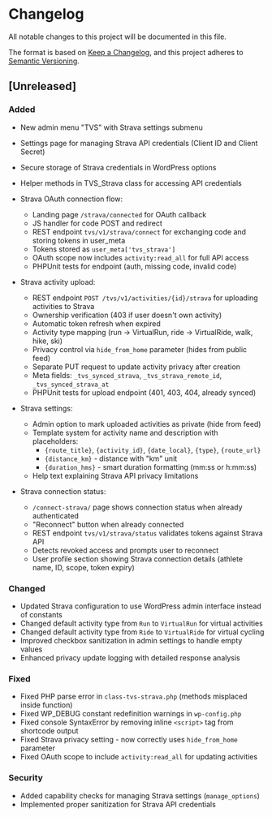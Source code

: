 # Changelog

All notable changes to this project will be documented in this file.

The format is based on [Keep a Changelog](https://keepachangelog.com/en/1.0.0/),
and this project adheres to [Semantic Versioning](https://semver.org/spec/v2.0.0.html).

## [Unreleased]

### Added
- New admin menu "TVS" with Strava settings submenu
- Settings page for managing Strava API credentials (Client ID and Client Secret)
- Secure storage of Strava credentials in WordPress options
- Helper methods in TVS_Strava class for accessing API credentials

- Strava OAuth connection flow:
	- Landing page `/strava/connected` for OAuth callback
	- JS handler for code POST and redirect
	- REST endpoint `tvs/v1/strava/connect` for exchanging code and storing tokens in user_meta
	- Tokens stored as `user_meta['tvs_strava']`
	- OAuth scope now includes `activity:read_all` for full API access
	- PHPUnit tests for endpoint (auth, missing code, invalid code)

- Strava activity upload:
	- REST endpoint `POST /tvs/v1/activities/{id}/strava` for uploading activities to Strava
	- Ownership verification (403 if user doesn't own activity)
	- Automatic token refresh when expired
	- Activity type mapping (run → VirtualRun, ride → VirtualRide, walk, hike, ski)
	- Privacy control via `hide_from_home` parameter (hides from public feed)
	- Separate PUT request to update activity privacy after creation
	- Meta fields: `_tvs_synced_strava`, `_tvs_strava_remote_id`, `_tvs_synced_strava_at`
	- PHPUnit tests for upload endpoint (401, 403, 404, already synced)

- Strava settings:
	- Admin option to mark uploaded activities as private (hide from feed)
	- Template system for activity name and description with placeholders:
		- `{route_title}`, `{activity_id}`, `{date_local}`, `{type}`, `{route_url}`
		- `{distance_km}` - distance with "km" unit
		- `{duration_hms}` - smart duration formatting (mm:ss or h:mm:ss)
	- Help text explaining Strava API privacy limitations

- Strava connection status:
	- `/connect-strava/` page shows connection status when already authenticated
	- "Reconnect" button when already connected
	- REST endpoint `tvs/v1/strava/status` validates tokens against Strava API
	- Detects revoked access and prompts user to reconnect
	- User profile section showing Strava connection details (athlete name, ID, scope, token expiry)

### Changed
- Updated Strava configuration to use WordPress admin interface instead of constants
- Changed default activity type from `Run` to `VirtualRun` for virtual activities
- Changed default activity type from `Ride` to `VirtualRide` for virtual cycling
- Improved checkbox sanitization in admin settings to handle empty values
- Enhanced privacy update logging with detailed response analysis

### Fixed
- Fixed PHP parse error in `class-tvs-strava.php` (methods misplaced inside function)
- Fixed WP_DEBUG constant redefinition warnings in `wp-config.php`
- Fixed console SyntaxError by removing inline `<script>` tag from shortcode output
- Fixed Strava privacy setting - now correctly uses `hide_from_home` parameter
- Fixed OAuth scope to include `activity:read_all` for updating activities

### Security
- Added capability checks for managing Strava settings (`manage_options`)
- Implemented proper sanitization for Strava API credentials